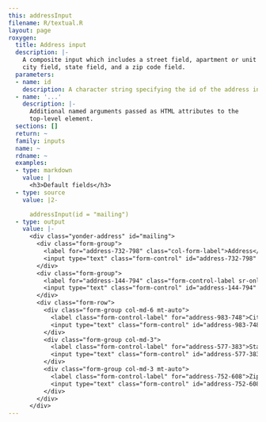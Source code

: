 ```yaml
---
this: addressInput
filename: R/textual.R
layout: page
roxygen:
  title: Address input
  description: |-
    A composite input which includes a street field, apartment or unit field,
    city field, state field, and a zip code field.
  parameters:
  - name: id
    description: A character string specifying the id of the address input.
  - name: '...'
    description: |-
      Additional named arguments passed as HTML attributes to the
      top-level element.
  sections: []
  return: ~
  family: inputs
  name: ~
  rdname: ~
  examples:
  - type: markdown
    value: |
      <h3>Default fields</h3>
  - type: source
    value: |2-

      addressInput(id = "mailing")
  - type: output
    value: |-
      <div class="yonder-address" id="mailing">
        <div class="form-group">
          <label for="address-732-798" class="col-form-label">Address</label>
          <input type="text" class="form-control" id="address-732-798" placeholder="Street address, P.O. box"/>
        </div>
        <div class="form-group">
          <label for="address-144-794" class="form-control-label sr-only">Address line 2</label>
          <input type="text" class="form-control" id="address-144-794" placeholder="Apartment, floor, unit"/>
        </div>
        <div class="form-row">
          <div class="form-group col-md-6 mt-auto">
            <label class="form-control-label" for="address-983-748">City</label>
            <input type="text" class="form-control" id="address-983-748"/>
          </div>
          <div class="form-group col-md-3">
            <label class="form-control-label" for="address-577-383">State</label>
            <input type="text" class="form-control" id="address-577-383"/>
          </div>
          <div class="form-group col-md-3 mt-auto">
            <label class="form-control-label" for="address-752-608">Zip</label>
            <input type="text" class="form-control" id="address-752-608"/>
          </div>
        </div>
      </div>
---
```

